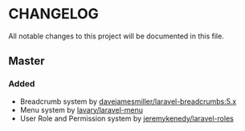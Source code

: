 # CHANGELOG
All notable changes to this project will be documented in this file.

## Master
### Added
* Breadcrumb system by [davejamesmiller/laravel-breadcrumbs:5.x](https://github.com/davejamesmiller/laravel-breadcrumbs)
* Menu system by [lavary/laravel-menu](https://github.com/lavary/laravel-menu)
* User Role and Permission system by [jeremykenedy/laravel-roles](https://github.com/jeremykenedy/laravel-roles)
